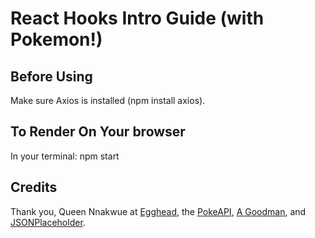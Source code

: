 # React Hooks Intro Guide (with Pokemon!)

## Before Using

Make sure Axios is installed (npm install axios).

## To Render On Your browser

In your terminal: npm start

## Credits

Thank you, Queen Nnakwue at [Egghead](https://egghead.io/blog/use-react-s-usestate-and-useeffect-hooks), the [PokeAPI](https://pokeapi.co/), [A Goodman](https://www.kindacode.com/article/how-to-fetch-data-with-axios-and-hooks-in-react/), and [JSONPlaceholder](https://jsonplaceholder.typicode.com/).